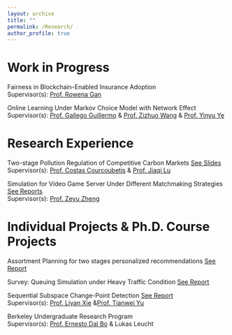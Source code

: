```yaml
---
layout: archive
title: ""
permalink: /Research/
author_profile: true
---
```



Work in Progress
=====
Fairness in Blockchain-Enabled Insurance Adoption<br>
Supervisor(s): [Prof. Rowena Gan](https://www.smu.edu/cox/Our-People-and-Community/Faculty/Rowena-J-Gan)

Online Learning Under Markov Choice Model with Network Effect<br> 
Supervisor(s): [Prof. Gallego Guillermo](https://scholar.google.com/citations?user=FK7w8QIAAAAJ&hl=zh-CN) & [Prof. Zizhuo Wang](https://mypage.cuhk.edu.cn/academics/wangzizhuo/) & [Prof. Yinyu Ye](https://web.stanford.edu/~yyye/)

Research Experience
=====
Two-stage Pollution Regulation of Competitive Carbon Markets [See Slides](https://docs.google.com/presentation/d/1pmbLB8UuMx-KbecMRhVRz1Z3nRTvz_DZ/edit?usp=sharing&ouid=102987446174325516956&rtpof=true&sd=true)<br>
Supervisor(s): [Prof. Costas Courcoubetis](https://scholar.google.com/citations?user=_vDxlTUAAAAJ&hl=en) & [Prof. Jiaqi Lu](https://sites.google.com/view/jiaqilu)<br>

Simulation for Video Game Server Under Different Matchmaking Strategies [See Reports](https://drive.google.com/file/d/1TKcNLrzLmfUp7w57gWiFhi6oJkII0iQq/view?usp=sharing)<br>
Supervisor(s): [Prof. Zeyu Zheng](https://zheng.ieor.berkeley.edu/)<br>

Individual Projects & Ph.D. Course Projects
=====
Assortment Planning for two stages personalized recommendations [See Report](https://drive.google.com/file/d/16Nsm2FfT3Kl-ff-QCoFL0T4ANdB_1inD/view?usp=sharing)<br>

Survey: Queuing Simulation under Heavy Traffic Condition [See Report](https://drive.google.com/file/d/1-IfXVFaTABpy4byV6kGL-pU1RAeX-bog/view?usp=sharing)<br>

Sequential Subspace Change-Point Detection [See Report](https://drive.google.com/file/d/1-IfXVFaTABpy4byV6kGL-pU1RAeX-bog/view?usp=sharing)<br>
Supervisor(s): [Prof. Liyan Xie](https://sds.cuhk.edu.cn/en/teacher/430) &[Prof. Tianwei Yu](https://mypage.cuhk.edu.cn/academics/yutianwei/)

Berkeley Undergraduate Research Program<br>
Supervisor(s): [Prof. Ernesto Dal Bo](https://scholar.google.com/citations?hl=en&user=JIOIEp0AAAAJ&view_op=list_works) & Lukas Leucht

